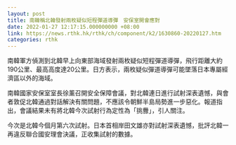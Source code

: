 ```yaml
---
layout: post
title: 南韓稱北韓發射兩枚疑似短程彈道導彈　安保室開會應對
date: 2022-01-27 12:17:15.000000000 +08:00
link: https://news.rthk.hk/rthk/ch/component/k2/1630860-20220127.htm
categories: rthk
---
```


南韓軍方偵測到北韓早上向東部海域發射兩枚疑似短程彈道導彈，飛行距離大約190公里、最高高度達20公里。日方表示，兩枚疑似彈道導彈可能墜落日本專屬經濟區以外的海域。

南韓國家安保室室長徐薰召開安全保障會議，對北韓連日進行試射深表遺憾，與會者敦促北韓通過對話解決有關問題，不應該令朝鮮半島局勢進一步惡化。報道指出，會議結果未有將北韓今次試射行為定性為「挑釁」，引人關注。

今次是北韓今個月第六次試射。日本首相岸田文雄亦對試射深表遺憾，批評北韓一再違反聯合國安理會決議，正收集試射的數據。
